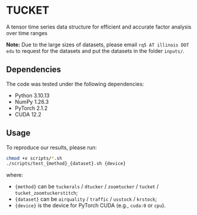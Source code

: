 # TUCKET

A tensor time series data structure for efficient and accurate factor analysis over time ranges

**Note:** Due to the large sizes of datasets, please email `rq5 AT illinois DOT edu` to request for the datasets and put the datasets in the folder `inputs/`.

## Dependencies

The code was tested under the following dependencies:

- Python 3.10.13
- NumPy 1.26.3
- PyTorch 2.1.2
- CUDA 12.2

## Usage

To reproduce our results, please run:

```bash
chmod +x scripts/*.sh
./scripts/test_{method}_{dataset}.sh {device}
```

where:
- `{method}` can be `tuckerals` / `dtucker` / `zoomtucker` / `tucket` / `tucket_zoomtuckerstitch`;
- `{dataset}` can be `airquality` / `traffic` / `usstock` / `krstock`;
- `{device}` is the device for PyTorch CUDA (e.g., `cuda:0` or `cpu`).
